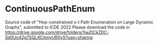 # ContinuousPathEnum
Source code of "Hop-constrained s-t Path Enumeration on Large Dynamic Graphs", submitted to ICDE 2022
Please download the code in https://drive.google.com/drive/folders/1iwZtCkZDC-Sd0Uo42g7SQLKCmnyURXyS?usp=sharing
